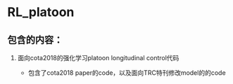 # RL_platoon
## 包含的内容：

1. 面向cota2018的强化学习platoon longitudinal control代码

   - 包含了cota2018 paper的code，以及面向TRC特刊修改model的的code

